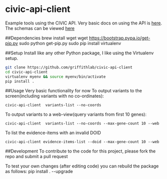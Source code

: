 # civic-api-client
Example tools using the CIVIC API. Very basic docs on using the API is
[here](https://civic.genome.wustl.edu/#/api-documentation). The schemas
can be viewed [here](https://github.com/genome/civic-server/blob/deploy/db/schema.rb)

##Dependencies
brew install wget
wget https://bootstrap.pypa.io/get-pip.py
sudo python get-pip.py
sudo pip install virtualenv

##Setup
Install like any other Python package, I like using the Virtualenv setup.
``` bash
git clone https://github.com/griffithlab/civic-api-client
cd civic-api-client
virtualenv myenv && source myenv/bin/activate
pip install .
```

##Usage
Very basic functionality for now
To output variants to the screen(including variants with no co-ordinates):
```
civic-api-client  variants-list --no-coords
```
To output variants to a web-view(query variants from first 10 genes):
```
civic-api-client  variants-list --no-coords --max-gene-count 10 --web
```

To list the evidence-items with an invalid DOID
```
civic-api-client evidence-items-list --doid --max-gene-count 10 --web
```

##Development
To contribute to the code for this project, please fork the repo and submit a pull request

To test your own changes (after editing code) you can rebuild the package as follows:
pip install . --upgrade

